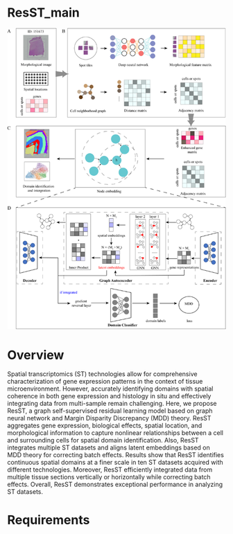 # ResST_main

![本地路径](fig/Figure_1.png)

# Overview
Spatial transcriptomics (ST) technologies allow for comprehensive characterization of gene expression patterns in the context of tissue microenvironment. However, accurately identifying domains with spatial coherence in both gene expression and histology in situ and effectively integrating data from multi-sample remain challenging. Here, we propose ResST, a graph self-supervised residual learning model based on graph neural network and Margin Disparity Discrepancy (MDD) theory. ResST aggregates gene expression, biological effects, spatial location, and morphological information to capture nonlinear relationships between a cell and surrounding cells for spatial domain identification. Also, ResST integrates multiple ST datasets and aligns latent embeddings based on MDD theory for correcting batch effects. Results show that ResST identifies continuous spatial domains at a finer scale in ten ST datasets acquired with different technologies. Moreover, ResST efficiently integrated data from multiple tissue sections vertically or horizontally while correcting batch effects. Overall, ResST demonstrates exceptional performance in analyzing ST datasets.

# Requirements


